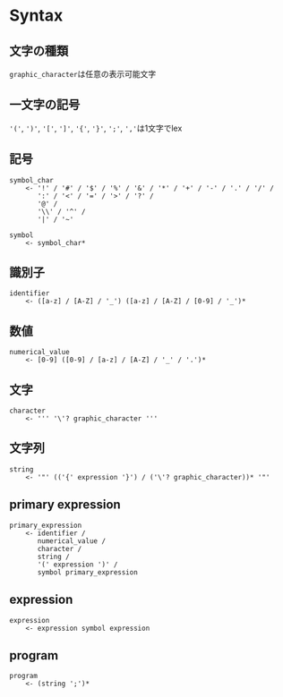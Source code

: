 Syntax
======

文字の種類
---
`graphic_character`は任意の表示可能文字

一文字の記号
---
`'('`, `')'`, `'['`, `']'`, `'{'`, `'}'`, `';'`, `','`は1文字でlex

記号
---
```
symbol_char
    <- '!' / '#' / '$' / '%' / '&' / '*' / '+' / '-' / '.' / '/' /
       ':' / '<' / '=' / '>' / '?' /
       '@' /
       '\\' / '^' /
       '|' / '~'

symbol
    <- symbol_char*
```

識別子
---
```
identifier
    <- ([a-z] / [A-Z] / '_') ([a-z] / [A-Z] / [0-9] / '_')*
```

数値
---
```
numerical_value
    <- [0-9] ([0-9] / [a-z] / [A-Z] / '_' / '.')*
```

文字
---
```
character
    <- ''' '\'? graphic_character '''
```

文字列
---
```
string
    <- '"' (('{' expression '}') / ('\'? graphic_character))* '"'
```

primary expression
---
```
primary_expression
    <- identifier /
       numerical_value /
       character /
       string /
       '(' expression ')' /
       symbol primary_expression       
```

expression
---
```
expression
    <- expression symbol expression
```

program
---
```
program
    <- (string ';')*
```
